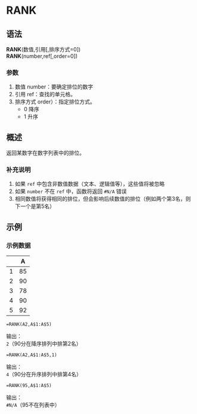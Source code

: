 # RANK

## 语法

**RANK**(数值,引用[,排序方式=0])  
**RANK**(number,ref[,order=0])

### 参数

1. 数值 number：要确定排位的数字
2. 引用 ref：查找的单元格。
3. 排序方式 order）：指定排位方式。
    - 0  降序
    - 1  升序

## 概述

返回某数字在数字列表中的排位。

### 补充说明

1. 如果 `ref` 中包含非数值数据（文本、逻辑值等），这些值将被忽略
2. 如果 `number` 不在 `ref` 中，函数将返回 `#N/A` 错误
3. 相同数值将获得相同的排位，但会影响后续数值的排位（例如两个第3名，则下一个是第5名）

## 示例

### 示例数据

|     | A   |
| --- | --- |
| 1   | 85  |
| 2   | 90  |
| 3   | 78  |
| 4   | 90  |
| 5   | 92  |

```excel
=RANK(A2,A$1:A$5)
```
输出：  
`2`（90分在降序排列中排第2名）

```excel
=RANK(A2,A$1:A$5,1)
```
输出：  
`4`（90分在升序排列中排第4名）

```excel
=RANK(95,A$1:A$5)
```
输出：  
`#N/A`（95不在列表中）
